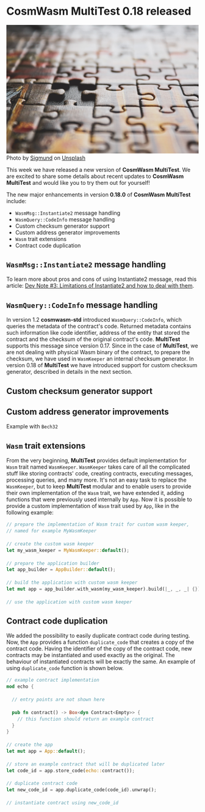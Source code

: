 # CosmWasm MultiTest 0.18 released

![pieces](sigmund-unsplash.jpg)
Photo by <a href="https://unsplash.com/@sigmund?utm_content=creditCopyText&utm_medium=referral&utm_source=unsplash">Sigmund</a>
on <a href="https://unsplash.com/photos/brown-and-black-jigsaw-puzzle-B-x4VaIriRc?utm_content=creditCopyText&utm_medium=referral&utm_source=unsplash">Unsplash</a>

This week we have released a new version of **CosmWasm MultiTest**.
We are excited to share some details about recent updates to **CosmWasm MultiTest**
and would like you to try them out for yourself!

The new major enhancements in version **0.18.0** of **CosmWasm MultiTest** include:

- `WasmMsg::Instantiate2` message handling
- `WasmQuery::CodeInfo` message handling
- Custom checksum generator support
- Custom address generator improvements
- `Wasm` trait extensions
- Contract code duplication


## `WasmMsg::Instantiate2` message handling

To learn more about pros and cons of using Instantiate2 message, read this article: 
[Dev Note #3: Limitations of Instantiate2 and how to deal with them](https://medium.com/cosmwasm/dev-note-3-limitations-of-instantiate2-and-how-to-deal-with-them-a3f946874230).

## `WasmQuery::CodeInfo` message handling

In version 1.2 **cosmwasm-std** introduced `WasmQuery::CodeInfo`, which queries
the metadata of the contract's code. Returned metadata contains such information like code identifier,
address of the entity that stored the contract and the checksum of the original contract's code.
**MultiTest** supports this message since version 0.17. Since in the case of **MultiTest**,
we are not dealing with physical Wasm binary of the contract, to prepare the checksum,
we have used in `WasmKeeper` an internal checksum generator.
In version 0.18 of **MultiTest** we have introduced support for custom checksum generator,
described in details in the next section. 

## Custom checksum generator support

## Custom address generator improvements

Example with `Bech32`

## `Wasm` trait extensions

From the very beginning, **MultiTest** provides default implementation for `Wasm` trait named `WasmKeeper`.
`WasmKeeper` takes care of all the complicated stuff like storing contracts' code, creating contracts,
executing messages, processing queries, and many more. It's not an easy task to replace the `WasmKeeper`,
but to keep **MultiTest** modular and to enable users to provide their own implementation of the `Wasm` trait,
we have extended it, adding functions that were previously used internally by `App`. 
Now it is possible to provide a custom implementation of `Wasm` trait used by `App`,
like in the following example:

```rust
// prepare the implementation of Wasm trait for custom wasm keeper,
// named for example MyWasmKeeper

// create the custom wasm keeper 
let my_wasm_keeper = MyWasmKeeper::default();

// prepare the application builder
let app_builder = AppBuilder::default();

// build the application with custom wasm keeper
let mut app = app_builder.with_wasm(my_wasm_keeper).build(|_, _, _| {});

// use the application with custom wasm keeper
```

## Contract code duplication

We added the possibility to easily duplicate contract code during testing.
Now, the `App` provides a function `duplicate_code` that creates a copy of the contract code.
Having the identifier of the copy of the contract code, new contracts may be instantiated
and used exactly as the original. The behaviour of instantiated contracts will be exactly the same.
An example of using `duplicate_code` function is shown below.

```rust
// example contract implementation
mod echo {

  // entry points are not shown here
  
  pub fn contract() -> Box<dyn Contract<Empty>> {
    // this function should return an example contract
  }
}

// create the app
let mut app = App::default();

// store an example contract that will be duplicated later
let code_id = app.store_code(echo::contract());

// duplicate contract code
let new_code_id = app.duplicate_code(code_id).unwrap();

// instantiate contract using new_code_id
```
